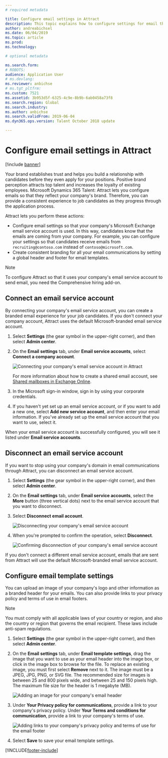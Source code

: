 ```yaml
---
# required metadata

title: Configure email settings in Attract
description: This topic explains how to configure settings for email that is sent by Microsoft Dynamics 365 Talent - Attract.
author: andreabichsel
ms.date: 06/04/2019
ms.topic: article
ms.prod: 
ms.technology: 

# optional metadata

ms.search.form: 
# ROBOTS: 
audience: Application User
# ms.devlang: 
ms.reviewer: anbichse
# ms.tgt_pltfrm: 
ms.custom: 7521
ms.assetid: 3b953d5f-6325-4c9e-8b9b-6ab0458a73f8
ms.search.region: Global
ms.search.industry: 
ms.author: anbichse
ms.search.validFrom: 2019-06-04
ms.dyn365.ops.version: Talent October 2018 update

---
```


# Configure email settings in Attract

[!include [banner](includes/banner.md)]

Your brand establishes trust and helps you build a relationship with candidates before they even apply for your positions. Positive brand perception attracts top talent and increases the loyalty of existing employees. Microsoft Dynamics 365 Talent: Attract lets you configure emails so that they reflect your company's brand. Therefore, you can provide a consistent experience to job candidates as they progress through the application process.

Attract lets you perform these actions:

- Configure email settings so that your company's Microsoft Exchange email service account is used. In this way, candidates know that the emails are coming from your company. For example, you can configure your settings so that candidates receive emails from `recruiting@contoso.com` instead of `contoso@microsoft.com`.
- Create consistent branding for all your email communications by setting a global header and footer for email templates. 

> [!NOTE]
> To configure Attract so that it uses your company's email service account to send email, you need the Comprehensive hiring add-on.

## Connect an email service account

By connecting your company's email service account, you can create a branded email experience for your job candidates. If you don't connect your company account, Attract uses the default Microsoft-branded email service account.

1. Select **Settings** (the gear symbol in the upper-right corner), and then select **Admin center**.
2. On the **Email settings** tab, under **Email service accounts**, select **Connect a company account**.

    ![Connecting your company's email service account in Attract](./media/attract-admin-email-service-accounts.png)

    For more information about how to create a shared email account, see [Shared mailboxes in Exchange Online](/exchange/collaboration-exo/shared-mailboxes).

3. In the Microsoft sign-in window, sign in by using your corporate credentials.
4. If you haven't yet set up an email service account, or if you want to add a new one, select **Add new service account**, and then enter your email information. If you've already set up the email service account that you want to use, select it.

When your email service account is successfully configured, you will see it listed under **Email service accounts**.

## Disconnect an email service account

If you want to stop using your company's domain in email communications through Attract, you can disconnect an email service account.

1. Select **Settings** (the gear symbol in the upper-right corner), and then select **Admin center**.
2. On the **Email settings** tab, under **Email service accounts**, select the **More** button (three vertical dots) next to the email service account that you want to disconnect.
3. Select **Disconnect email account**.

    ![Disconnecting your company's email service account](./media/attract-admin-disconnect-email-account.png)

4. When you're prompted to confirm the operation, select **Disconnect**.

    ![Confirming disconnection of your company's email service account](./media/attract-admin-email-confirm-disconnect.png)

If you don't connect a different email service account, emails that are sent from Attract will use the default Microsoft-branded email service account.

## Configure email template settings

You can upload an image of your company's logo and other information as a branded header for your emails. You can also provide links to your privacy policy and terms of use in email footers.

> [!NOTE]
> You must comply with all applicable laws of your country or region, and also the country or region that governs the email recipient. These laws include anti-spam regulations.

1. Select **Settings** (the gear symbol in the upper-right corner), and then select **Admin center**.
2. On the **Email settings** tab, under **Email template settings**, drag the image that you want to use as your email header into the image box, or click in the image box to browse for the file. To replace an existing image, you must first select **Remove** next to it. The image must be a JPEG, JPG, PNG, or SVG file. The recommended size for images is between 25 and 800 pixels wide, and between 25 and 150 pixels high. The maximum file size for the header is 1 megabyte (MB).

    ![Adding an image for your company's email header](./media/attract-admin-email-header.png)

3. Under **Your Privacy policy for communications**, provide a link to your company's privacy policy. Under **Your Terms and conditions for communication**, provide a link to your company's terms of use.

    ![Adding links to your company's privacy policy and terms of use for the email footer](./media/attract-admin-email-footer.png)

4. Select **Save** to save your email template settings.


[!INCLUDE[footer-include](../includes/footer-banner.md)]